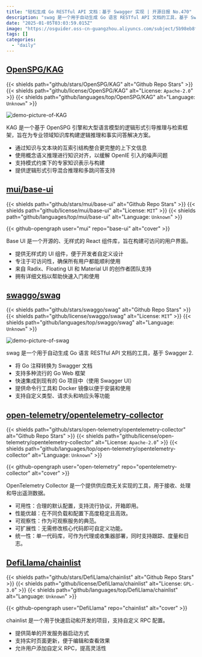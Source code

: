 ```yaml
---
title: "轻松生成 Go RESTful API 文档：基于 Swagger 实现 | 开源日报 No.470"
description: "swag 是一个用于自动生成 Go 语言 RESTful API 文档的工具，基于 Swagger 2，能够将 Go 注释转换为 Swagger 文档，支持多种 Go Web 框架，快速集成到现有项目中，提供命令行工具和 Docker 镜像，支持自定义类型和请求头等功能。"
date: "2025-01-05T03:03:59.015Z"
image: "https://osguider.oss-cn-guangzhou.aliyuncs.com/subject/5b98eb8f2311cdd4902e20afe666bd85.png"
tags: []
categories:
  - "daily"
---
```


## [OpenSPG/KAG](https://github.com/OpenSPG/KAG)

{{< shields path="github/stars/OpenSPG/KAG" alt="Github Repo Stars" >}} {{< shields path="github/license/OpenSPG/KAG" alt="License: `Apache-2.0`" >}} {{< shields path="github/languages/top/OpenSPG/KAG" alt="Language: `Unknown`" >}}

![demo-picture-of-KAG](https://static.osguider.com/subject/github/OpenSPG/KAG/b19867cdbae4bfb0cd96dbfcdf967724.png)

KAG 是一个基于 OpenSPG 引擎和大型语言模型的逻辑形式引导推理与检索框架，旨在为专业领域知识库构建逻辑推理和事实问答解决方案。

- 通过知识与文本块的互索引结构整合更完整的上下文信息
- 使用概念语义推理进行知识对齐，以缓解 OpenIE 引入的噪声问题
- 支持模式约束下的专家知识表示与构建
- 提供逻辑形式引导混合推理和多跳问答支持
  
## [mui/base-ui](https://github.com/mui/base-ui)

{{< shields path="github/stars/mui/base-ui" alt="Github Repo Stars" >}} {{< shields path="github/license/mui/base-ui" alt="License: `MIT`" >}} {{< shields path="github/languages/top/mui/base-ui" alt="Language: `Unknown`" >}}

{{< github-opengraph user="mui" repo="base-ui" alt="cover" >}}

Base UI 是一个开源的、无样式的 React 组件库，旨在构建可访问的用户界面。

- 提供无样式的 UI 组件，便于开发者自定义设计
- 专注于可访问性，确保所有用户都能顺利使用
- 来自 Radix、Floating UI 和 Material UI 的创作者团队支持
- 拥有详细文档以帮助快速入门和使用
  
## [swaggo/swag](https://github.com/swaggo/swag)

{{< shields path="github/stars/swaggo/swag" alt="Github Repo Stars" >}} {{< shields path="github/license/swaggo/swag" alt="License: `MIT`" >}} {{< shields path="github/languages/top/swaggo/swag" alt="Language: `Unknown`" >}}

![demo-picture-of-swag](https://static.osguider.com/subject/github/swaggo/swag/3a6a013ad12826418a24581c6de2c1e4.png)

swag 是一个用于自动生成 Go 语言 RESTful API 文档的工具，基于 Swagger 2.

- 将 Go 注释转换为 Swagger 文档
- 支持多种流行的 Go Web 框架
- 快速集成到现有的 Go 项目中（使用 Swagger UI）
- 提供命令行工具和 Docker 镜像以便于安装和使用
- 支持自定义类型、请求头和响应头等功能
  
## [open-telemetry/opentelemetry-collector](https://github.com/open-telemetry/opentelemetry-collector)

{{< shields path="github/stars/open-telemetry/opentelemetry-collector" alt="Github Repo Stars" >}} {{< shields path="github/license/open-telemetry/opentelemetry-collector" alt="License: `Apache-2.0`" >}} {{< shields path="github/languages/top/open-telemetry/opentelemetry-collector" alt="Language: `Unknown`" >}}

{{< github-opengraph user="open-telemetry" repo="opentelemetry-collector" alt="cover" >}}

OpenTelemetry Collector 是一个提供供应商无关实现的工具，用于接收、处理和导出遥测数据。

- 可用性：合理的默认配置，支持流行协议，开箱即用。
- 性能优越：在不同负载和配置下高度稳定且高效。
- 可观察性：作为可观察服务的典范。
- 可扩展性：无需修改核心代码即可自定义功能。
- 统一性：单一代码库，可作为代理或收集器部署，同时支持跟踪、度量和日志。
  
## [DefiLlama/chainlist](https://github.com/DefiLlama/chainlist)

{{< shields path="github/stars/DefiLlama/chainlist" alt="Github Repo Stars" >}} {{< shields path="github/license/DefiLlama/chainlist" alt="License: `GPL-3.0`" >}} {{< shields path="github/languages/top/DefiLlama/chainlist" alt="Language: `Unknown`" >}}

{{< github-opengraph user="DefiLlama" repo="chainlist" alt="cover" >}}

chainlist 是一个用于快速启动和开发的项目，支持自定义 RPC 配置。

- 提供简单的开发服务器启动方式
- 支持实时页面更新，便于编辑和查看效果
- 允许用户添加自定义 RPC，提高灵活性
  
